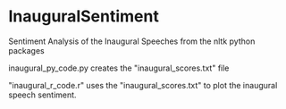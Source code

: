 # InauguralSentiment
Sentiment Analysis of the Inaugural Speeches from the nltk python packages

inaugural_py_code.py creates the "inaugural_scores.txt" file 

"inaugural_r_code.r" uses the "inaugural_scores.txt" to plot
the inaugural speech sentiment.
